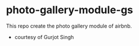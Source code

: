 # photo-gallery-module-gs
This repo create the photo gallery module of airbnb.
- courtesy of Gurjot Singh
